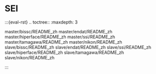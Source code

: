 # SEI

:::{eval-rst}
.. toctree::
   :maxdepth: 3

   master/bissc/README_zh
   master/endat/README_zh
   master/hiperface/README_zh
   master/ssi/README_zh
   master/tamagawa/README_zh
   master/nikon/README_zh
   slave/bissc/README_zh
   slave/endat/README_zh
   slave/ssi/README_zh
   slave/hiperface/README_zh
   slave/tamagawa/README_zh
   slave/nikon/README_zh

:::

